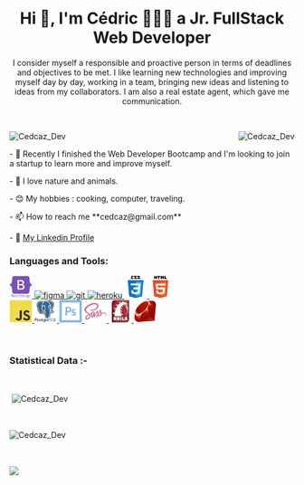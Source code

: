 <h1 align="center">Hi 👋, I'm Cédric 🧑🏻‍💻 a Jr. FullStack Web Developer </h1>
<p align="center">I consider myself a responsible and proactive person in terms of deadlines and objectives to be met. I like learning new technologies and improving myself day by day, working in a team, bringing new ideas and listening to ideas from my collaborators. I am also a real estate agent, which gave me communication.</p>
<br>

<p><img align="right" src="https://res.cloudinary.com/daa9wpodl/image/upload/c_scale,h_400/v1662915174/animation_500_kxa883sd_zhsrhv.gif" alt="Cedcaz_Dev" /></p>
<p align="left"><img src="https://komarev.com/ghpvc/?username=cedcazdev&label=Profile%20views&bg_color=242938&color=27e8a7&style=flat" alt="Cedcaz_Dev" /></p>
<p align="left">- 📜 Recently I finished the Web Developer Bootcamp and I'm looking to join a startup to learn more and improve myself.</p>
<p align="left">- 🌱 I love nature and animals.</p>
<p align="left">- 😊 My hobbies : cooking, computer, traveling.</p>
<p align="left">- 📫 How to reach me **cedcaz@gmail.com**</p>
<p align="left">- 💼 <a href="www.linkedin.com/in/cedric-cazal-full-stack-developer" target="_blank">My Linkedin Profile </a></p>
<h3 align="left">Languages and Tools:</h3>
<p align="left"> <a href="https://getbootstrap.com" target="_blank" rel="noreferrer"> <img src="https://raw.githubusercontent.com/devicons/devicon/master/icons/bootstrap/bootstrap-plain-wordmark.svg" alt="bootstrap" width="40" height="40" /> </a> <a href="https://www.figma.com/" target="_blank"> <img src="https://www.vectorlogo.zone/logos/figma/figma-icon.svg" alt="figma" width="40" height="40"/> </a>  <a href="https://git-scm.com/" target="_blank"> <img src="https://www.vectorlogo.zone/logos/git-scm/git-scm-icon.svg" alt="git" width="40" height="40"/> </a> <a href="https://heroku.com" target="_blank"> <img src="https://www.vectorlogo.zone/logos/heroku/heroku-icon.svg" alt="heroku" width="40" height="40"/> </a> <a href="https://developer.mozilla.org/fr/docs/Web/CSS" target="_blank" rel="noreferrer"> <img src="https://raw.githubusercontent.com/devicons/devicon/master/icons/css3/css3-original-wordmark.svg" alt="css3" width="40" height="40" /> </a> <a href="https://developer.mozilla.org/fr/docs/Glossary/HTML" target="_blank" rel="noreferrer"> <img src="https://raw.githubusercontent.com/devicons/devicon/master/icons/html5/html5-original-wordmark.svg" alt="html5" width="40" height="40" /> </a>
 <br>
<a href="https://developer.mozilla.org/en-US/docs/Web/JavaScript" target="_blank" rel="noreferrer"> <img src="https://raw.githubusercontent.com/devicons/devicon/master/icons/javascript/javascript-original.svg" alt="javascript" width="40" height="40" /> </a> </a> <a href="https://www.postgresql.org" target="_blank"> <img src="https://raw.githubusercontent.com/devicons/devicon/master/icons/postgresql/postgresql-original-wordmark.svg" alt="postgresql" width="40" height="40"/> </a> <a href="https://www.photoshop.com/en" target="_blank" rel="noreferrer"> <img src="https://raw.githubusercontent.com/devicons/devicon/master/icons/photoshop/photoshop-line.svg" alt="photoshop" width="40" height="40" /> </a> <a href="https://sass-lang.com" target="_blank" rel="noreferrer"> <img src="https://raw.githubusercontent.com/devicons/devicon/master/icons/sass/sass-original.svg" alt="sass" width="40" height="40" /> </a> <a href="https://rubyonrails.org" target="_blank"> <img src="https://raw.githubusercontent.com/devicons/devicon/master/icons/rails/rails-original-wordmark.svg" alt="rails" width="40" height="40"/> </a> <a href="https://www.ruby-lang.org/en/" target="_blank"> <img src="https://raw.githubusercontent.com/devicons/devicon/master/icons/ruby/ruby-original.svg" alt="ruby" width="40" height="40"/> </a> </p>
<br>
<h3>Statistical Data :-</h3>
<br>
<p>&nbsp;<img align="center" src="https://github-readme-stats.vercel.app/api?username=cedcazdev&theme=blueberry&show_icons=true&locale=en&repo=convoychat" alt="Cedcaz_Dev" /></p>
<br>
<p><img align="center" src="https://github-readme-streak-stats.herokuapp.com/?user=cedcazdev&theme=blueberry&date_format=M%20j%5B%2C%20Y%5D" alt="Cedcaz_Dev" /></p>
<br>
<p align="left"><a href="https://github.com/cedcazdev/github-readme-stats"><img align="center" src="https://github-readme-stats.vercel.app/api/top-langs/?username=cedcazdev&langs_count=8&layout=compact&theme=blueberry&hide_border=false" /></a></p>

